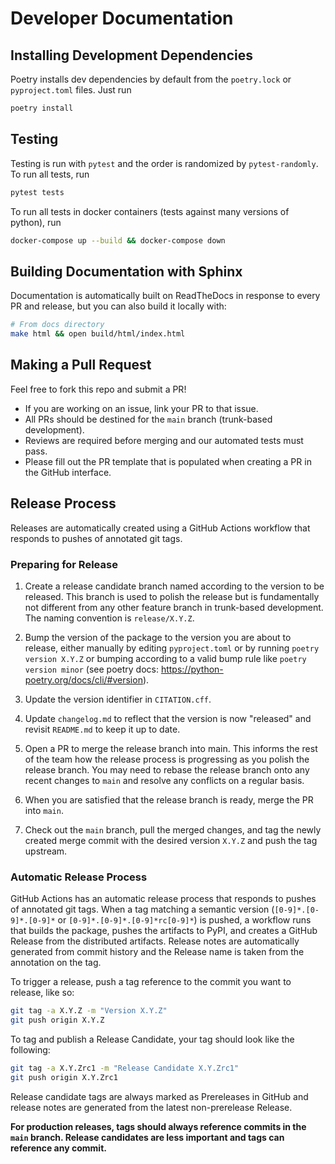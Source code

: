 # Developer Documentation
## Installing Development Dependencies
Poetry installs dev dependencies by default from the `poetry.lock` or `pyproject.toml` files. Just run 
```bash
poetry install
```

## Testing
Testing is run with `pytest` and the order is randomized by `pytest-randomly`. 
To run all tests, run
```bash
pytest tests
```

To run all tests in docker containers (tests against many versions of python), run
```bash
docker-compose up --build && docker-compose down
```

## Building Documentation with Sphinx
Documentation is automatically built on ReadTheDocs in response to every PR and release, 
but you can also build it locally with:
```bash
# From docs directory
make html && open build/html/index.html
```

## Making a Pull Request
Feel free to fork this repo and submit a PR! 
- If you are working on an issue, link your PR to that issue.
- All PRs should be destined for the `main` branch (trunk-based development).
- Reviews are required before merging and our automated tests must pass.
- Please fill out the PR template that is populated when creating a PR in the GitHub interface.

## Release Process
Releases are automatically created using a GitHub Actions workflow that responds to pushes of annotated git tags.

### Preparing for Release
1. Create a release candidate branch named according to the version to be released. This branch is used to polish
   the release but is fundamentally not different from any other feature branch in trunk-based development. 
   The naming convention is `release/X.Y.Z`.

2. Bump the version of the package to the version you are about to release, either manually by editing `pyproject.toml`
   or by running `poetry version X.Y.Z` or bumping according to a valid bump rule like `poetry version minor`
   (see poetry docs: https://python-poetry.org/docs/cli/#version).

3. Update the version identifier in `CITATION.cff`.

4. Update `changelog.md` to reflect that the version is now "released" and revisit `README.md` to keep it up to date.

5. Open a PR to merge the release branch into main. This informs the rest of the team how the release 
   process is progressing as you polish the release branch. You may need to rebase the release branch onto 
   any recent changes to `main` and resolve any conflicts on a regular basis.

6. When you are satisfied that the release branch is ready, merge the PR into `main`. 

7. Check out the `main` branch, pull the merged changes, and tag the newly created merge commit with the 
   desired version `X.Y.Z` and push the tag upstream. 

### Automatic Release Process
GitHub Actions has an automatic release process that responds to pushes of annotated git tags. When a tag matching 
a semantic version (`[0-9]*.[0-9]*.[0-9]*` or `[0-9]*.[0-9]*.[0-9]*rc[0-9]*`) is pushed, a workflow runs that builds
the package, pushes the artifacts to PyPI, and creates a GitHub Release from the distributed artifacts. Release notes 
are automatically generated from commit history and the Release name is taken from the annotation on the tag.

To trigger a release, push a tag reference to the commit you want to release, like so:

```bash
git tag -a X.Y.Z -m "Version X.Y.Z"
git push origin X.Y.Z
```

To tag and publish a Release Candidate, your tag should look like the following:

```bash
git tag -a X.Y.Zrc1 -m "Release Candidate X.Y.Zrc1"
git push origin X.Y.Zrc1
```

Release candidate tags are always marked as Prereleases in GitHub and release notes are generated from the latest
non-prerelease Release.

**For production releases, tags should always reference commits in the `main` branch. Release candidates are less 
important and tags can reference any commit.**

